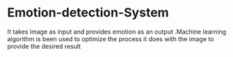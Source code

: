 # Emotion-detection-System
It takes image as input and provides emotion as an output .Machine learning algorithm is been used to optimize the process it does with the image to provide the desired result 
